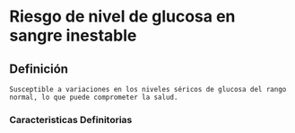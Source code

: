 # Riesgo de nivel de glucosa en sangre inestable
## Definición
	Susceptible a variaciones en los niveles séricos de glucosa del rango normal, lo que puede comprometer la salud.

### Caracteristicas Definitorias


